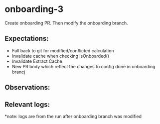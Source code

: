 # onboarding-3

Create onboarding PR. Then modify the onboarding branch.

## Expectations: 
  - Fall back to git for modified/conflicted calculation
  - Invalidate cache when checking isOnboarded()
  - Invalidate Extract Cache
  - New PR body which reflect the changes to config done in onboarding brancj
  
## Observations:

## Relevant logs:

*note: logs are from the run after onboarding branch was modified

```log
```
